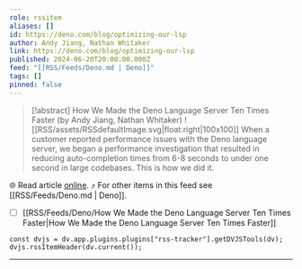 ```yaml
---
role: rssitem
aliases: []
id: https://deno.com/blog/optimizing-our-lsp
author: Andy Jiang, Nathan Whitaker
link: https://deno.com/blog/optimizing-our-lsp
published: 2024-06-20T20:00:00.000Z
feed: "[[RSS/Feeds/Deno.md | Deno]]"
tags: []
pinned: false
---
```


> [!abstract] How We Made the Deno Language Server Ten Times Faster (by Andy Jiang, Nathan Whitaker)
> ![[RSS/assets/RSSdefaultImage.svg|float:right|100x100]] When a customer reported performance issues with the Deno language server, we began a performance investigation that resulted in reducing auto-completion times from 6-8 seconds to under one second in large codebases. This is how we did it.

🌐 Read article [online](https://deno.com/blog/optimizing-our-lsp). ⤴ For other items in this feed see [[RSS/Feeds/Deno.md | Deno]].

- [ ] [[RSS/Feeds/Deno/How We Made the Deno Language Server Ten Times Faster|How We Made the Deno Language Server Ten Times Faster]]

~~~dataviewjs
const dvjs = dv.app.plugins.plugins["rss-tracker"].getDVJSTools(dv);
dvjs.rssItemHeader(dv.current());
~~~

- - -


